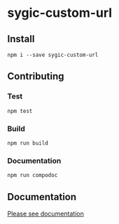 # sygic-custom-url

## Install
`npm i --save sygic-custom-url`

## Contributing
### Test
`npm test`

### Build
`npm run build`

### Documentation
`npm run compodoc`


## Documentation

[Please see documentation](https://frankkoenigstein.github.io/sygic-custom-url/)
